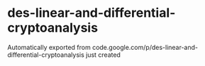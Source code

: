 # des-linear-and-differential-cryptoanalysis
Automatically exported from code.google.com/p/des-linear-and-differential-cryptoanalysis
just created
